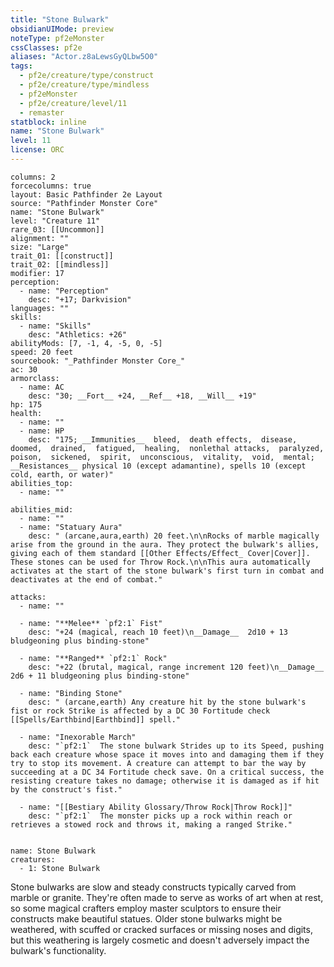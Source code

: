 ```yaml
---
title: "Stone Bulwark"
obsidianUIMode: preview
noteType: pf2eMonster
cssClasses: pf2e
aliases: "Actor.z8aLewsGyQLbw5O0" 
tags:
  - pf2e/creature/type/construct
  - pf2e/creature/type/mindless
  - pf2eMonster
  - pf2e/creature/level/11
  - remaster
statblock: inline
name: "Stone Bulwark"
level: 11
license: ORC
---
```


```statblock
columns: 2
forcecolumns: true
layout: Basic Pathfinder 2e Layout
source: "Pathfinder Monster Core"
name: "Stone Bulwark"
level: "Creature 11"
rare_03: [[Uncommon]]
alignment: ""
size: "Large"
trait_01: [[construct]]
trait_02: [[mindless]]
modifier: 17
perception:
  - name: "Perception"
    desc: "+17; Darkvision"
languages: ""
skills:
  - name: "Skills"
    desc: "Athletics: +26"
abilityMods: [7, -1, 4, -5, 0, -5]
speed: 20 feet
sourcebook: "_Pathfinder Monster Core_"
ac: 30
armorclass:
  - name: AC
    desc: "30; __Fort__ +24, __Ref__ +18, __Will__ +19"
hp: 175
health:
  - name: ""
  - name: HP
    desc: "175; __Immunities__  bleed,  death effects,  disease,  doomed,  drained,  fatigued,  healing,  nonlethal attacks,  paralyzed,  poison,  sickened,  spirit,  unconscious,  vitality,  void,  mental; __Resistances__ physical 10 (except adamantine), spells 10 (except cold, earth, or water)"
abilities_top:
  - name: ""

abilities_mid:
  - name: ""
  - name: "Statuary Aura"
    desc: " (arcane,aura,earth) 20 feet.\n\nRocks of marble magically arise from the ground in the aura. They protect the bulwark's allies, giving each of them standard [[Other Effects/Effect_ Cover|Cover]]. These stones can be used for Throw Rock.\n\nThis aura automatically activates at the start of the stone bulwark's first turn in combat and deactivates at the end of combat."

attacks:
  - name: ""

  - name: "**Melee** `pf2:1` Fist"
    desc: "+24 (magical, reach 10 feet)\n__Damage__  2d10 + 13 bludgeoning plus binding-stone"

  - name: "**Ranged** `pf2:1` Rock"
    desc: "+22 (brutal, magical, range increment 120 feet)\n__Damage__  2d6 + 11 bludgeoning plus binding-stone"

  - name: "Binding Stone"
    desc: " (arcane,earth) Any creature hit by the stone bulwark's fist or rock Strike is affected by a DC 30 Fortitude check [[Spells/Earthbind|Earthbind]] spell."

  - name: "Inexorable March"
    desc: "`pf2:1`  The stone bulwark Strides up to its Speed, pushing back each creature whose space it moves into and damaging them if they try to stop its movement. A creature can attempt to bar the way by succeeding at a DC 34 Fortitude check save. On a critical success, the resisting creature takes no damage; otherwise it is damaged as if hit by the construct's fist."

  - name: "[[Bestiary Ability Glossary/Throw Rock|Throw Rock]]"
    desc: "`pf2:1`  The monster picks up a rock within reach or retrieves a stowed rock and throws it, making a ranged Strike."
 
```

```encounter-table
name: Stone Bulwark
creatures:
  - 1: Stone Bulwark
```



Stone bulwarks are slow and steady constructs typically carved from marble or granite. They're often made to serve as works of art when at rest, so some magical crafters employ master sculptors to ensure their constructs make beautiful statues. Older stone bulwarks might be weathered, with scuffed or cracked surfaces or missing noses and digits, but this weathering is largely cosmetic and doesn't adversely impact the bulwark's functionality.
